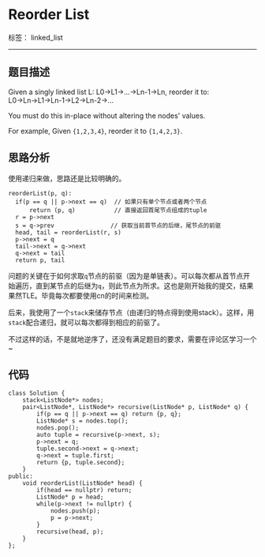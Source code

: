 ﻿# Reorder List

标签： linked_list

---
## 题目描述
Given a singly linked list L: L0→L1→…→Ln-1→Ln,
reorder it to: L0→Ln→L1→Ln-1→L2→Ln-2→…

You must do this in-place without altering the nodes' values.

For example,
Given `{1,2,3,4}`, reorder it to `{1,4,2,3}`. 
## 思路分析
使用递归来做，思路还是比较明确的。
```
reorderList(p, q):
  if(p == q || p->next == q)  // 如果只有单个节点或者两个节点
      return (p, q)           // 直接返回首尾节点组成的tuple 
  r = p->next 
  s = q->prev                // 获取当前首节点的后继，尾节点的前驱
  head, tail = reorderList(r, s)
  p->next = q
  tail->next = q->next
  q->next = tail
  return p, tail 
```
问题的关键在于如何求取`q`节点的前驱（因为是单链表）。可以每次都从首节点开始遍历，直到某节点的后继为`q`，则此节点为所求。这也是刚开始我的提交，结果果然TLE。毕竟每次都要使用cn的时间来检测。

后来，我使用了一个`stack`来储存节点（由递归的特点得到使用stack）。这样，用`stack`配合递归，就可以每次都得到相应的前驱了。

不过这样的话，不是就地逆序了，还没有满足题目的要求，需要在评论区学习一个~

## 代码
```
class Solution {
    stack<ListNode*> nodes;
    pair<ListNode*, ListNode*> recursive(ListNode* p, ListNode* q) {
        if(p == q || p->next == q) return {p, q};
        ListNode* s = nodes.top();
        nodes.pop();
        auto tuple = recursive(p->next, s);
        p->next = q;
        tuple.second->next = q->next;
        q->next = tuple.first;
        return {p, tuple.second};
    }
public:
    void reorderList(ListNode* head) {
        if(head == nullptr) return;
        ListNode* p = head;
        while(p->next != nullptr) {
            nodes.push(p);
            p = p->next;
        }
        recursive(head, p);
    }
};
```